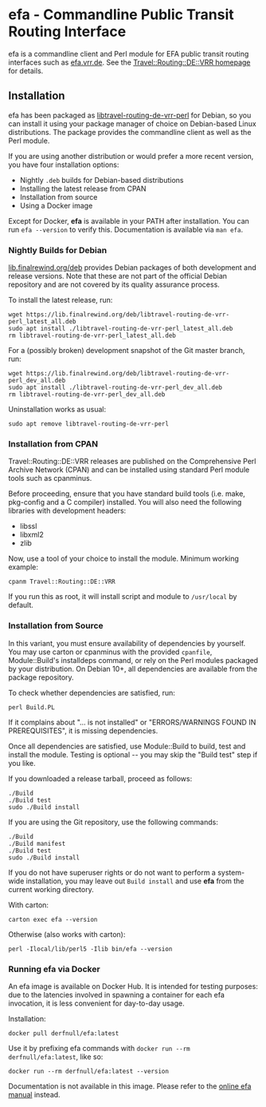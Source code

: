 # efa - Commandline Public Transit Routing Interface

efa is a commandline client and Perl module for EFA public transit routing
interfaces such as [efa.vrr.de](https://efa.vrr.de). See the
[Travel::Routing::DE::VRR homepage](https://finalrewind.org/projects/Travel-Routing-DE-VRR/)
for details.

## Installation

efa has been packaged as
[libtravel-routing-de-vrr-perl](https://packages.debian.org/search?keywords=libtravel-routing-de-vrr-perl)
for Debian, so you can install it using your package manager of choice on
Debian-based Linux distributions. The package provides the commandline client
as well as the Perl module.

If you are using another distribution or would prefer a more recent version,
you have four installation options:

* Nightly `.deb` builds for Debian-based distributions
* Installing the latest release from CPAN
* Installation from source
* Using a Docker image

Except for Docker, **efa** is available in your PATH after installation. You
can run `efa --version` to verify this. Documentation is available via
`man efa`.

### Nightly Builds for Debian

[lib.finalrewind.org/deb](https://lib.finalrewind.org/deb) provides Debian
packages of both development and release versions. Note that these are not part
of the official Debian repository and are not covered by its quality assurance
process.

To install the latest release, run:

```
wget https://lib.finalrewind.org/deb/libtravel-routing-de-vrr-perl_latest_all.deb
sudo apt install ./libtravel-routing-de-vrr-perl_latest_all.deb
rm libtravel-routing-de-vrr-perl_latest_all.deb
```

For a (possibly broken) development snapshot of the Git master branch, run:

```
wget https://lib.finalrewind.org/deb/libtravel-routing-de-vrr-perl_dev_all.deb
sudo apt install ./libtravel-routing-de-vrr-perl_dev_all.deb
rm libtravel-routing-de-vrr-perl_dev_all.deb
```

Uninstallation works as usual:

```
sudo apt remove libtravel-routing-de-vrr-perl
```

### Installation from CPAN

Travel::Routing::DE::VRR releases are published on the Comprehensive Perl
Archive Network (CPAN) and can be installed using standard Perl module
tools such as cpanminus.

Before proceeding, ensure that you have standard build tools (i.e. make,
pkg-config and a C compiler) installed. You will also need the following
libraries with development headers:

* libssl
* libxml2
* zlib

Now, use a tool of your choice to install the module. Minimum working example:

```
cpanm Travel::Routing::DE::VRR
```

If you run this as root, it will install script and module to `/usr/local` by
default.

### Installation from Source

In this variant, you must ensure availability of dependencies by yourself.
You may use carton or cpanminus with the provided `cpanfile`, Module::Build's
installdeps command, or rely on the Perl modules packaged by your distribution.
On Debian 10+, all dependencies are available from the package repository.

To check whether dependencies are satisfied, run:

```
perl Build.PL
```

If it complains about "... is not installed" or "ERRORS/WARNINGS FOUND IN
PREREQUISITES", it is missing dependencies.

Once all dependencies are satisfied, use Module::Build to build, test and
install the module. Testing is optional -- you may skip the "Build test"
step if you like.

If you downloaded a release tarball, proceed as follows:

```
./Build
./Build test
sudo ./Build install
```

If you are using the Git repository, use the following commands:

```
./Build
./Build manifest
./Build test
sudo ./Build install
```

If you do not have superuser rights or do not want to perform a system-wide
installation, you may leave out `Build install` and use **efa** from the
current working directory.

With carton:

```
carton exec efa --version
```

Otherwise (also works with carton):

```
perl -Ilocal/lib/perl5 -Ilib bin/efa --version
```

### Running efa via Docker

An efa image is available on Docker Hub. It is intended for testing purposes:
due to the latencies involved in spawning a container for each efa invocation,
it is less convenient for day-to-day usage.

Installation:

```
docker pull derfnull/efa:latest
```

Use it by prefixing efa commands with `docker run --rm derfnull/efa:latest`, like so:

```
docker run --rm derfnull/efa:latest --version
```

Documentation is not available in this image. Please refer to the
[online efa manual](https://man.finalrewind.org/1/efa/) instead.
